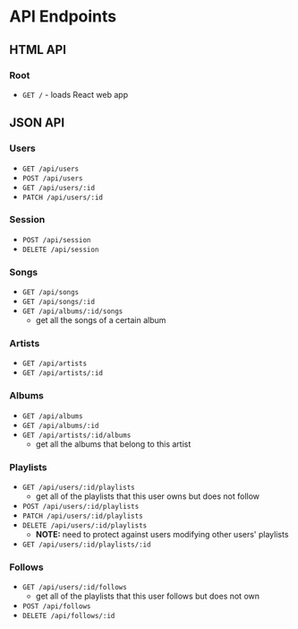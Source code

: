 # API Endpoints

## HTML API

### Root

- `GET /` - loads React web app

## JSON API

### Users

- `GET /api/users`
- `POST /api/users`
- `GET /api/users/:id`
- `PATCH /api/users/:id`

### Session

- `POST /api/session`
- `DELETE /api/session`

### Songs

- `GET /api/songs`
- `GET /api/songs/:id`
- `GET /api/albums/:id/songs`
  - get all the songs of a certain album

### Artists

- `GET /api/artists`
- `GET /api/artists/:id`

### Albums

- `GET /api/albums`
- `GET /api/albums/:id`
- `GET /api/artists/:id/albums`
  - get all the albums that belong to this artist

### Playlists
- `GET /api/users/:id/playlists`
  - get all of the playlists that this user owns but does not follow
- `POST /api/users/:id/playlists`
- `PATCH /api/users/:id/playlists`
- `DELETE /api/users/:id/playlists`
  - **NOTE:** need to protect against users modifying other users' playlists
- `GET /api/users/:id/playlists/:id`


### Follows
- `GET /api/users/:id/follows`
  - get all of the playlists that this user follows but does not own
- `POST /api/follows`
- `DELETE /api/follows/:id`
